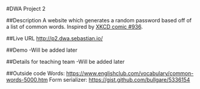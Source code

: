 #DWA Project 2

##Description
A website which generates a random password based off of a list of common words. Inspired by [XKCD comic #936](http://xkcd.com/936/).

##Live URL
<http://p2.dwa.sebastian.io/>

##Demo
-Will be added later

##Details for teaching team
-Will be added later

##Outside code
Words: <https://www.englishclub.com/vocabulary/common-words-5000.htm>
Form serializer: <https://gist.github.com/bullgare/5336154>
